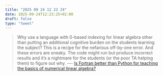 ```yaml
---
title: "2025 09 24 12 23 24"
date: 2025-09-24T12:23:25+02:00
draft: false
type: "tweet"
---
```

> Why use a language with 0-based indexing for linear algebra other than putting an additional cognitive burden on the students learning the subject? This is a recipe for the nefarious off-by-one error. And these errors are sneaky. The code might run but produce incorrect results and it’s a nightmare for the students (or the poor TA helping them) to figure out why. --- [Is Fortran better than Python for teaching the basics of numerical linear algebra?](https://loiseaujc.github.io/posts/blog-title/fortran_vs_python.html)
